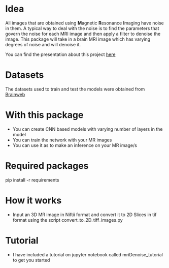 # Idea
All images that are obtained using **M**agnetic **R**esonance **I**maging have noise in them. A typical way to deal with the noise is to find the parameters that govern the noise for each MRI image and then apply a filter to denoise the image. This package will take in a brain MRI image which has varying degrees of noise and will denoise it.

You can find the presentation about this project [here](https://docs.google.com/presentation/d/13zEXSVC88StifwMSQzszNhbBF1AJsuvRK_QVdIYP24k/edit?usp=sharing)

# Datasets
The datasets used to train and test the models were obtained from [Brainweb](https://brainweb.bic.mni.mcgill.ca)

# With this package

 - You can create CNN based models with varying number of layers in the model
 - You can train the network with your MR images
 - You can use it as to make an inference on your MR image/s

# Required packages
pip install -r requirements

# How it works

 - Input an 3D MR image in Niftii format and convert it to 2D Slices in tif format using the script convert_to_2D_tiff_images.py 

# Tutorial
 - I have included a tutorial on jupyter notebook called mriDenoise_tutorial to get you started
